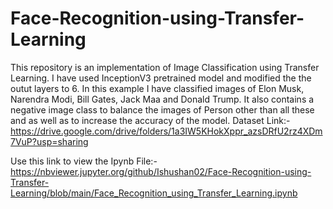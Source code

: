 # Face-Recognition-using-Transfer-Learning
This repository is an implementation of Image Classification using Transfer Learning. I have used InceptionV3 pretrained model and modified the the outut layers to 6. In this example I have classified images of Elon Musk, Narendra Modi, Bill Gates, Jack Maa and Donald Trump. It also contains a negative image class to balance the images of Person other than all these and as well as to increase the accuracy of the model. 
Dataset Link:- https://drive.google.com/drive/folders/1a3IW5KHokXppr_azsDRfU2rz4XDm7VuP?usp=sharing


Use this link to view the Ipynb File:- https://nbviewer.jupyter.org/github/Ishushan02/Face-Recognition-using-Transfer-Learning/blob/main/Face_Recognition_using_Transfer_Learning.ipynb
